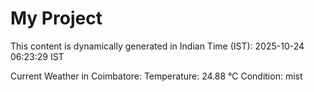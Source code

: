 # My Project

This content is dynamically generated in Indian Time (IST): 2025-10-24 06:23:29 IST


Current Weather in Coimbatore:
Temperature: 24.88 °C
Condition: mist
